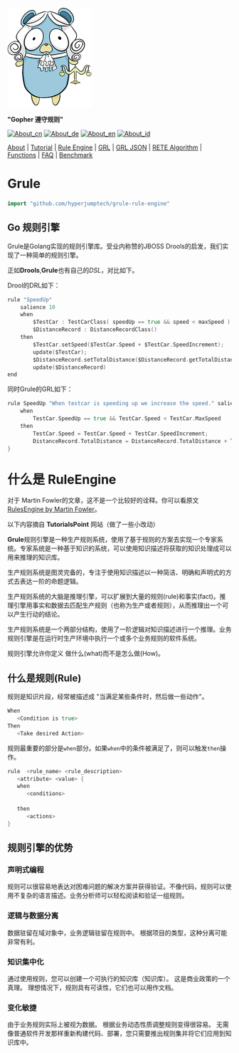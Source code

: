 [![Gopher Holds The Rules](https://github.com/hyperjumptech/grule-rule-engine/blob/master/gopher-grule.png?raw=true)](https://github.com/hyperjumptech/grule-rule-engine/blob/master/gopher-grule.png?raw=true)


__"Gopher 遵守规则"__



[![About_cn](https://github.com/yammadev/flag-icons/blob/master/png/CN.png?raw=true)](../cn/About_cn.md)
[![About_de](https://github.com/yammadev/flag-icons/blob/master/png/DE.png?raw=true)](../de/About_de.md)
[![About_en](https://github.com/yammadev/flag-icons/blob/master/png/GB.png?raw=true)](../en/About_en.md)
[![About_id](https://github.com/yammadev/flag-icons/blob/master/png/ID.png?raw=true)](../id/About_id.md)

[About](About_cn.md) | [Tutorial](Tutorial_cn.md) | [Rule Engine](RuleEngine_cn.md) | [GRL](GRL_cn.md) | [GRL JSON](GRL_JSON_cn.md) | [RETE Algorithm](RETE_cn.md) | [Functions](Function_cn.md) | [FAQ](FAQ_cn.md) | [Benchmark](Benchmarking_cn.md)

# Grule

```go
import "github.com/hyperjumptech/grule-rule-engine"
```

## Go 规则引擎

Grule是Golang实现的规则引擎库。受业内称赞的JBOSS Drools的启发，我们实现了一种简单的规则引擎。

正如**Drools**,**Grule**也有自己的*DSL*，对比如下。

Drool的DRL如下：

```go
rule "SpeedUp"
    salience 10
    when
        $TestCar : TestCarClass( speedUp == true && speed < maxSpeed )
        $DistanceRecord : DistanceRecordClass()
    then
        $TestCar.setSpeed($TestCar.Speed + $TestCar.SpeedIncrement);
        update($TestCar);
        $DistanceRecord.setTotalDistance($DistanceRecord.getTotalDistance() + $TestCar.Speed)
        update($DistanceRecord)
end
```

同时Grule的GRL如下：

```go
rule SpeedUp "When testcar is speeding up we increase the speed." salience 10  {
    when
        TestCar.SpeedUp == true && TestCar.Speed < TestCar.MaxSpeed
    then
        TestCar.Speed = TestCar.Speed + TestCar.SpeedIncrement;
        DistanceRecord.TotalDistance = DistanceRecord.TotalDistance + TestCar.Speed;
}
```

# 什么是 RuleEngine



对于 Martin Fowler的文章，这不是一个比较好的诠释。你可以看原文[RulesEngine by Martin Fowler](https://martinfowler.com/bliki/RulesEngine.html)。

以下内容摘自 **TutorialsPoint** 网站（做了一些小改动）

**Grule**规则引擎是一种生产规则系统，使用了基于规则的方案去实现一个专家系统。专家系统是一种基于知识的系统，可以使用知识描述将获取的知识处理成可以用来推理的知识库。

生产规则系统是图灵完备的，专注于使用知识描述以一种简洁、明确和声明式的方式去表达一阶的命题逻辑。

生产规则系统的大脑是推理引擎，可以扩展到大量的规则(rule)和事实(fact)。推理引擎用事实和数据去匹配生产规则（也称为生产或者规则），从而推理出一个可以产生行动的结论。

生产规则系统是一个两部分结构，使用了一阶逻辑对知识描述进行一个推理。业务规则引擎是在运行时生产环境中执行一个或多个业务规则的软件系统。

规则引擎允许你定义 做什么(what)而不是怎么做(How)。

## 什么是规则(Rule)

规则是知识片段，经常被描述成 "当满足某些条件时，然后做一些动作"。

```go
When
   <Condition is true>
Then
   <Take desired Action>
```

规则最重要的部分是`when`部分。如果`when`中的条件被满足了，则可以触发`then`操作。

```go
rule  <rule_name> <rule_description>
   <attribute> <value> {
   when
      <conditions>

   then
      <actions>
}
```

## 规则引擎的优势

### 声明式编程

规则可以很容易地表达对困难问题的解决方案并获得验证。不像代码，规则可以使用不复杂的语言描述。业务分析师可以轻松阅读和验证一组规则。

### 逻辑与数据分离

数据驻留在域对象中，业务逻辑驻留在规则中。 根据项目的类型，这种分离可能非常有利。

### 知识集中化

通过使用规则，您可以创建一个可执行的知识库（知识库）。 这是商业政策的一个真理。 理想情况下，规则具有可读性，它们也可以用作文档。

### 变化敏捷

由于业务规则实际上被视为数据。 根据业务动态性质调整规则变得很容易。 无需像普通软件开发那样重新构建代码、部署，您只需要推出规则集并将它们应用到知识库中。

